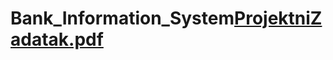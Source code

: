 # Bank_Information_System[ProjektniZadatak.pdf](https://github.com/AleksandarUsljebrka/Bank_Information_System/files/11211221/ProjektniZadatak.pdf)
